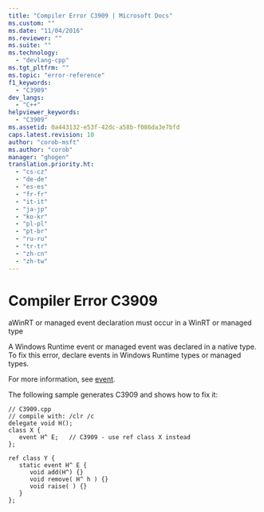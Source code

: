 ```yaml
---
title: "Compiler Error C3909 | Microsoft Docs"
ms.custom: ""
ms.date: "11/04/2016"
ms.reviewer: ""
ms.suite: ""
ms.technology: 
  - "devlang-cpp"
ms.tgt_pltfrm: ""
ms.topic: "error-reference"
f1_keywords: 
  - "C3909"
dev_langs: 
  - "C++"
helpviewer_keywords: 
  - "C3909"
ms.assetid: 0a443132-e53f-42dc-a58b-f086da3e7bfd
caps.latest.revision: 10
author: "corob-msft"
ms.author: "corob"
manager: "ghogen"
translation.priority.ht: 
  - "cs-cz"
  - "de-de"
  - "es-es"
  - "fr-fr"
  - "it-it"
  - "ja-jp"
  - "ko-kr"
  - "pl-pl"
  - "pt-br"
  - "ru-ru"
  - "tr-tr"
  - "zh-cn"
  - "zh-tw"
---
```

# Compiler Error C3909
aWinRT or managed event declaration must occur in a WinRT or managed type  
  
 A Windows Runtime event or managed event was declared in a native type. To fix this error, declare events in Windows Runtime types or managed types.  
  
 For more information, see [event](../../windows/event-cpp-component-extensions.md).  
  
 The following sample generates C3909 and shows how to fix it:  
  
```  
// C3909.cpp  
// compile with: /clr /c  
delegate void H();  
class X {  
   event H^ E;   // C3909 - use ref class X instead  
};  
  
ref class Y {  
   static event H^ E {  
      void add(H^) {}  
      void remove( H^ h ) {}  
      void raise( ) {}  
   }  
};  
```